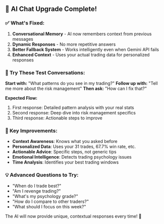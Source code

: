 ## 🎉 AI Chat Upgrade Complete!

### ✅ What's Fixed:
1. **Conversational Memory** - AI now remembers context from previous messages
2. **Dynamic Responses** - No more repetitive answers 
3. **Better Fallback System** - Works intelligently even when Gemini API fails
4. **Enhanced Context** - Uses your actual trading data for personalized responses

### 🧠 Try These Test Conversations:

**Start with:** "What patterns do you see in my trading?"
**Follow up with:** "Tell me more about the risk management"
**Then ask:** "How can I fix that?"

**Expected Flow:**
1. First response: Detailed pattern analysis with your real stats
2. Second response: Deep dive into risk management specifics  
3. Third response: Actionable steps to improve

### 🚀 Key Improvements:
- **Context Awareness**: Knows what you asked before
- **Personalized Data**: Uses your 31 trades, 67.7% win rate, etc.
- **Actionable Advice**: Specific steps, not generic tips
- **Emotional Intelligence**: Detects trading psychology issues
- **Time Analysis**: Identifies your best trading windows

### 💡 Advanced Questions to Try:
- "When do I trade best?"
- "Am I revenge trading?"
- "What's my psychology grade?"
- "How do I compare to other traders?"
- "What should I focus on this week?"

The AI will now provide unique, contextual responses every time! 🎯

